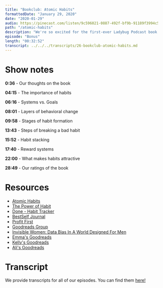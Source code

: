 ```yaml
---
title: "Bookclub: Atomic Habits"
formattedDate: "January 29, 2020"
date: "2020-01-29"
audio: https://pinecast.com/listen/9c596021-0887-492f-bf9b-91189f3994c5.mp3
path: "/atomic-habits"
description: "We're so excited for the first-ever Ladybug Podcast book club episode! This is a bonus episode which will occur at the end of each month. This month we’re discussing Atomic Habits by James Clear."
episode: "Bonus"
length: "00:32:52"
transcript: ../../../transcripts/26-bookclub-atomic-habits.md
---
```


# Show notes

**0:36** - Our thoughts on the book

**04:15** - The importance of habits

**06:16** - Systems vs. Goals

**08:01** - Layers of behavioral change

**09:58** - Stages of habit formation

**13:43** - Steps of breaking a bad habit

**15:52** - Habit stacking

**17:40** - Reward systems

**22:00** - What makes habits attractive

**28:49** - Our ratings of the book

# Resources

- [Atomic Habits](https://www.goodreads.com/book/show/40121378-atomic-habits)
- [The Power of Habit](https://www.goodreads.com/book/show/12609433-the-power-of-habit)
- [Done - Habit Tracker](https://apps.apple.com/us/app/done-a-simple-habit-tracker/id1103961876)
- [BestSelf Journal](https://bestself.co/collections/all/products/self-journal)
- [Profit First](https://www.goodreads.com/book/show/23948433-profit-first)
- [Goodreads Group](https://www.goodreads.com/group/show/1056127-ladybug-podcast-book-club)
- [Invisible Women: Data Bias In A World Designed For Men](https://www.goodreads.com/book/show/41104077-invisible-women)
- [Emma's Goodreads](https://www.goodreads.com/user/show/73128729-emma-bostian)
- [Kelly's Goodreads](https://www.goodreads.com/user/show/107829847-kelly-vaughn)
- [Ali's Goodreads](https://www.goodreads.com/user/show/86570051-ali-spittel)

# Transcript

We provide transcripts for all of our episodes. You can find them <a href="https://github.com/ladybug-podcast/ladybug-website/blob/master/transcripts/26-bookclub-atomic-habits.md" target="_blank" class="highlight">here!</a>

